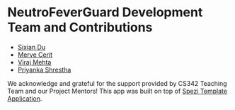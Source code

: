<!--

This source file is part of the NeutroFeverGuard based on the Stanford Spezi Template Application project

SPDX-FileCopyrightText: 2025 Stanford University

SPDX-License-Identifier: MIT

-->

NeutroFeverGuard Development Team and Contributions
=================================
* [Sixian Du]()
* [Merve Cerit]()
* [Viraj Mehta]()
* [Priyanka Shrestha]()

We acknowledge and grateful for the support provided by CS342 Teaching Team and our Project Mentors! This app was built on top of [Spezi Template Application](https://github.com/StanfordSpezi/SpeziTemplateApplication).